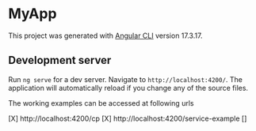 # MyApp

This project was generated with [Angular CLI](https://github.com/angular/angular-cli) version 17.3.17.

## Development server

Run `ng serve` for a dev server. Navigate to `http://localhost:4200/`. The application will automatically reload if you change any of the source files.

The working examples can be accessed at following urls

[X] http://localhost:4200/cp
[X] http://localhost:4200/service-example
[]
